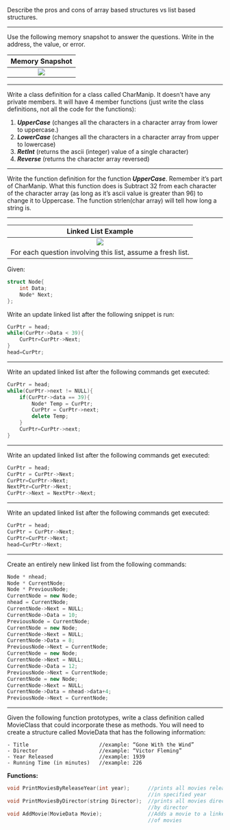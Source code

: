 Describe the pros and cons of array based structures vs list based structures.

-----

Use the following memory snapshot to answer the questions. Write in the address, the value, or error.

| Memory Snapshot |
|:-------------:|
| ![](https://d3vv6lp55qjaqc.cloudfront.net/items/1T1N0c0E1134312B1x1H/Screen%20Shot%202017-02-10%20at%2011.23.56%20AM.png) |

-----

Write a class definition for a class called CharManip. It doesn’t have any private members. It will have 4 member functions (just write the class definitions, not all the code for the functions):

1. ***UpperCase*** (changes all the characters in a character array from lower to uppercase.)
1. ***LowerCase*** (changes all the characters in a character array from upper to lowercase)
1. ***RetInt*** (returns the ascii (integer) value of a single character)
1. ***Reverse*** (returns the character array reversed)

-----

Write the function definition for the function ***UpperCase***. Remember it’s part of CharManip. What this function does 
is Subtract 32 from each character of the character array (as long as it’s ascii value is greater than 96) to change it to 
Uppercase. The function strlen(char array) will tell how long a string is.

-----

| Linked List Example |
|:-------------:|
| ![](https://d3vv6lp55qjaqc.cloudfront.net/items/020M2443090H3x1O0M2K/Screen%20Shot%202017-02-10%20at%2012.01.07%20PM.png) |
| For each question involving this list, assume a fresh list. |

Given: 

```cpp
struct Node{
    int Data;
    Node* Next;
};
```

Write an update linked list after the following snippet is run:

```cpp
CurPtr = head;
while(CurPtr->Data < 39){
    CurPtr=CurPtr->Next;
}
head=CurPtr;
```
-----

Write an updated linked list after the following commands get executed:

```cpp
CurPtr = head;
while(CurPtr->next != NULL){
    if(CurPtr->data == 39){
        Node* Temp = CurPtr;
        CurPtr = CurPtr->next;
        delete Temp; 
    }
    CurPtr=CurPtr->next;
}
```
-----

Write an updated linked list after the following commands get executed:

```cpp
CurPtr = head;
CurPtr = CurPtr->Next;
CurPtr=CurPtr->Next;
NextPtr=CurPtr->Next;
CurPtr->Next = NextPtr->Next;
```

-----

Write an updated linked list after the following commands get executed:

```cpp
CurPtr = head;
CurPtr = CurPtr->Next;
CurPtr=CurPtr->Next;
head=CurPtr->Next;
```

-----

Create an entirely new linked list from the following commands:

```cpp
Node * nhead;
Node * CurrentNode;
Node * PreviousNode;
CurrentNode = new Node;
nhead = CurrentNode;
CurrentNode->Next = NULL;
CurrentNode->Data = 10;
PreviousNode = CurrentNode;
CurrentNode = new Node;
CurrentNode->Next = NULL;
CurrentNode->Data = 8;
PreviousNode->Next = CurrentNode;
CurrentNode = new Node;
CurrentNode->Next = NULL;
CurrentNode->Data = 12;
PreviousNode->Next = CurrentNode;
CurrentNode = new Node;
CurrentNode->Next = NULL;
CurrentNode->Data = nhead->data+4;
PreviousNode->Next = CurrentNode;
```
-----

Given the following function prototypes, write a class definition called MovieClass that could incorporate these as methods. You will need to create a structure called MovieData that has the following information:

```
- Title                       //example: “Gone With the Wind”
- Director                    //example: “Victor Fleming”
- Year Released               //example: 1939
- Running Time (in minutes)   //example: 226
```

**Functions:**

```cpp
void PrintMoviesByReleaseYear(int year);      //prints all movies released
                                              //in specified year
void PrintMoviesByDirector(string Director);  //prints all movies directed
                                              //by director
void AddMovie(MovieData Movie);               //Adds a movie to a linked list
                                              //of movies
```
